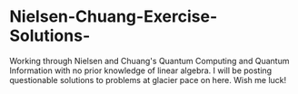 # Nielsen-Chuang-Exercise-Solutions-

Working through Nielsen and Chuang's Quantum Computing and Quantum Information with no prior knowledge of linear algebra. I will be posting questionable solutions to problems at glacier pace on here. Wish me luck!